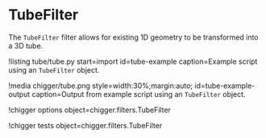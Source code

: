 # TubeFilter

The `TubeFilter` filter allows for existing 1D geometry to be transformed into a 3D tube.

!listing tube/tube.py
         start=import
         id=tube-example
         caption=Example script using an `TubeFilter` object.

!media chigger/tube.png
       style=width:30%;margin:auto;
       id=tube-example-output
       caption=Output from example script using an `TubeFilter` object.

!chigger options object=chigger.filters.TubeFilter

!chigger tests object=chigger.filters.TubeFilter
